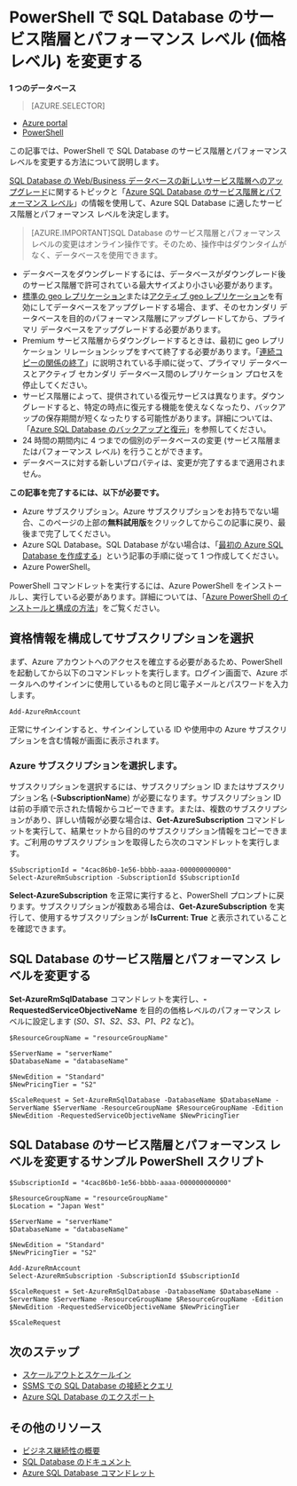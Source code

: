 <properties 
    pageTitle="PowerShell を使用して Azure SQL Database のサービス階層とパフォーマンス レベルを変更する" 
    description="「Azure SQL Database のサービス階層とパフォーマンス レベルを変更する」では、PowerShell を使用した SQL Database のスケール アップとスケール ダウンの方法について説明しています。PowerShell を使用して Azure SQL Database の価格レベルを変更します。" 
	services="sql-database"
	documentationCenter=""
	authors="stevestein"
	manager="jeffreyg"
	editor=""/>

<tags
	ms.service="sql-database"
	ms.devlang="NA"
	ms.date="12/01/2015"
	ms.author="sstein"
	ms.workload="data-management"
	ms.topic="article"
	ms.tgt_pltfrm="NA"/>


# PowerShell で SQL Database のサービス階層とパフォーマンス レベル (価格レベル) を変更する

**1 つのデータベース**

> [AZURE.SELECTOR]
- [Azure portal](sql-database-scale-up.md)
- [PowerShell](sql-database-scale-up-powershell.md)


この記事では、PowerShell で SQL Database のサービス階層とパフォーマンス レベルを変更する方法について説明します。

[SQL Database の Web/Business データベースの新しいサービス階層へのアップグレード](sql-database-upgrade-new-service-tiers.md)に関するトピックと「[Azure SQL Database のサービス階層とパフォーマンス レベル](sql-database-service-tiers.md)」の情報を使用して、Azure SQL Database に適したサービス階層とパフォーマンス レベルを決定します。

> [AZURE.IMPORTANT]SQL Database のサービス階層とパフォーマンス レベルの変更はオンライン操作です。そのため、操作中はダウンタイムがなく、データベースを使用できます。

- データベースをダウングレードするには、データベースがダウングレード後のサービス階層で許可されている最大サイズより小さい必要があります。 
- [標準の geo レプリケーション](https://msdn.microsoft.com/library/azure/dn758204.aspx)または[アクティブ geo レプリケーション](https://msdn.microsoft.com/library/azure/dn741339.aspx)を有効にしてデータベースをアップグレードする場合、まず、そのセカンダリ データベースを目的のパフォーマンス階層にアップグレードしてから、プライマリ データベースをアップグレードする必要があります。
- Premium サービス階層からダウングレードするときは、最初に geo レプリケーション リレーションシップをすべて終了する必要があります。「[連続コピーの関係の終了](https://msdn.microsoft.com/library/azure/dn741323.aspx)」に説明されている手順に従って、プライマリ データベースとアクティブ セカンダリ データベース間のレプリケーション プロセスを停止してください。
- サービス階層によって、提供されている復元サービスは異なります。ダウングレードすると、特定の時点に復元する機能を使えなくなったり、バックアップの保存期間が短くなったりする可能性があります。詳細については、「[Azure SQL Database のバックアップと復元](https://msdn.microsoft.com/library/azure/jj650016.aspx)」を参照してください。
- 24 時間の期間内に 4 つまでの個別のデータベースの変更 (サービス階層またはパフォーマンス レベル) を行うことができます。
- データベースに対する新しいプロパティは、変更が完了するまで適用されません。



**この記事を完了するには、以下が必要です。**

- Azure サブスクリプション。Azure サブスクリプションをお持ちでない場合、このページの上部の**無料試用版**をクリックしてからこの記事に戻り、最後まで完了してください。
- Azure SQL Database。SQL Database がない場合は、「[最初の Azure SQL Database を作成する](sql-database-get-started.md)」という記事の手順に従って 1 つ作成してください。
- Azure PowerShell。


PowerShell コマンドレットを実行するには、Azure PowerShell をインストールし、実行している必要があります。詳細については、「[Azure PowerShell のインストールと構成の方法](../powershell-install-configure.md)」をご覧ください。



## 資格情報を構成してサブスクリプションを選択

まず、Azure アカウントへのアクセスを確立する必要があるため、PowerShell を起動してから以下のコマンドレットを実行します。ログイン画面で、Azure ポータルへのサインインに使用しているものと同じ電子メールとパスワードを入力します。

	Add-AzureRmAccount

正常にサインインすると、サインインしている ID や使用中の Azure サブスクリプションを含む情報が画面に表示されます。


### Azure サブスクリプションを選択します。

サブスクリプションを選択するには、サブスクリプション ID またはサブスクリプション名 (**-SubscriptionName**) が必要になります。サブスクリプション ID は前の手順で示された情報からコピーできます。または、複数のサブスクリプションがあり、詳しい情報が必要な場合は、**Get-AzureSubscription** コマンドレットを実行して、結果セットから目的のサブスクリプション情報をコピーできます。ご利用のサブスクリプションを取得したら次のコマンドレットを実行します。

	$SubscriptionId = "4cac86b0-1e56-bbbb-aaaa-000000000000"
    Select-AzureRmSubscription -SubscriptionId $SubscriptionId

**Select-AzureSubscription** を正常に実行すると、PowerShell プロンプトに戻ります。サブスクリプションが複数ある場合は、**Get-AzureSubscription** を実行して、使用するサブスクリプションが **IsCurrent: True** と表示されていることを確認できます。


 


## SQL Database のサービス階層とパフォーマンス レベルを変更する

**Set-AzureRmSqlDatabase** コマンドレットを実行し、**-RequestedServiceObjectiveName** を目的の価格レベルのパフォーマンス レベルに設定します (*S0*、*S1*、*S2*、*S3*、*P1*、*P2* など)。

    $ResourceGroupName = "resourceGroupName"
    
    $ServerName = "serverName"
    $DatabaseName = "databaseName"

    $NewEdition = "Standard"
    $NewPricingTier = "S2"

    $ScaleRequest = Set-AzureRmSqlDatabase -DatabaseName $DatabaseName -ServerName $ServerName -ResourceGroupName $ResourceGroupName -Edition $NewEdition -RequestedServiceObjectiveName $NewPricingTier


  

   


## SQL Database のサービス階層とパフォーマンス レベルを変更するサンプル PowerShell スクリプト

    

    
    $SubscriptionId = "4cac86b0-1e56-bbbb-aaaa-000000000000"
    
    $ResourceGroupName = "resourceGroupName"
    $Location = "Japan West"
    
    $ServerName = "serverName"
    $DatabaseName = "databaseName"
    
    $NewEdition = "Standard"
    $NewPricingTier = "S2"
    
    Add-AzureRmAccount
    Select-AzureRmSubscription -SubscriptionId $SubscriptionId
    
    $ScaleRequest = Set-AzureRmSqlDatabase -DatabaseName $DatabaseName -ServerName $ServerName -ResourceGroupName $ResourceGroupName -Edition $NewEdition -RequestedServiceObjectiveName $NewPricingTier
    
    $ScaleRequest
    
        


## 次のステップ

- [スケールアウトとスケールイン](sql-database-elastic-scale-get-started.md)
- [SSMS での SQL Database の接続とクエリ](sql-database-connect-query-ssms.md)
- [Azure SQL Database のエクスポート](sql-database-export-powershell.md)

## その他のリソース

- [ビジネス継続性の概要](sql-database-business-continuity.md)
- [SQL Database のドキュメント](https://azure.microsoft.com/documentation/services/sql-database/)
- [Azure SQL Database コマンドレット](https://msdn.microsoft.com/library/azure/mt163521.aspx)

<!---HONumber=AcomDC_1210_2015-->